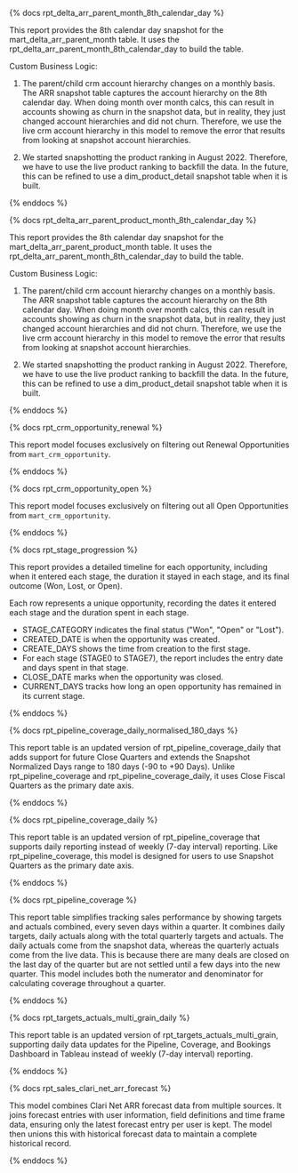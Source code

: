{% docs rpt_delta_arr_parent_month_8th_calendar_day %}

This report provides the 8th calendar day snapshot for the mart_delta_arr_parent_month table. It uses the rpt_delta_arr_parent_month_8th_calendar_day to build the table.

Custom Business Logic:

1. The parent/child crm account hierarchy changes on a monthly basis. The ARR snapshot table captures the account hierarchy on the 8th calendar day. When doing month over month calcs, this can result in accounts showing as churn in the snapshot data, but in reality, they just changed account hierarchies and did not churn. Therefore, we use the live crm account hierarchy in this model to remove the error that results from looking at snapshot account hierarchies.

2. We started snapshotting the product ranking in August 2022. Therefore, we have to use the live product ranking to backfill the data. In the future, this can be refined to use a dim_product_detail snapshot table when it is built.

{% enddocs %}

{% docs rpt_delta_arr_parent_product_month_8th_calendar_day %}

This report provides the 8th calendar day snapshot for the mart_delta_arr_parent_product_month table. It uses the rpt_delta_arr_parent_month_8th_calendar_day to build the table.

Custom Business Logic:

1. The parent/child crm account hierarchy changes on a monthly basis. The ARR snapshot table captures the account hierarchy on the 8th calendar day. When doing month over month calcs, this can result in accounts showing as churn in the snapshot data, but in reality, they just changed account hierarchies and did not churn. Therefore, we use the live crm account hierarchy in this model to remove the error that results from looking at snapshot account hierarchies.

2. We started snapshotting the product ranking in August 2022. Therefore, we have to use the live product ranking to backfill the data. In the future, this can be refined to use a dim_product_detail snapshot table when it is built.

{% enddocs %}


{% docs rpt_crm_opportunity_renewal %}

This report model focuses exclusively on filtering out Renewal Opportunities from `mart_crm_opportunity`.

{% enddocs %}


{% docs rpt_crm_opportunity_open %}

This report model focuses exclusively on filtering out all Open Opportunities from `mart_crm_opportunity`.

{% enddocs %}

{% docs rpt_stage_progression %}

This report provides a detailed timeline for each opportunity, including when it entered each stage, the duration it stayed in each stage, and its final outcome (Won, Lost, or Open).

Each row represents a unique opportunity, recording the dates it entered each stage and the duration spent in each stage.

- STAGE_CATEGORY indicates the final status ("Won", "Open" or "Lost").
- CREATED_DATE is when the opportunity was created.
- CREATE_DAYS shows the time from creation to the first stage.
- For each stage (STAGE0 to STAGE7), the report includes the entry date and days spent in that stage.
- CLOSE_DATE marks when the opportunity was closed.
- CURRENT_DAYS tracks how long an open opportunity has remained in its current stage.

{% enddocs %}

{% docs rpt_pipeline_coverage_daily_normalised_180_days %}

This report table is an updated version of rpt_pipeline_coverage_daily that adds support for future Close Quarters and extends the Snapshot Normalized Days range to 180 days (-90 to +90 Days).
Unlike rpt_pipeline_coverage and rpt_pipeline_coverage_daily, it uses Close Fiscal Quarters as the primary date axis.

{% enddocs %}

{% docs rpt_pipeline_coverage_daily %}

This report table is an updated version of rpt_pipeline_coverage that supports daily reporting instead of weekly (7-day interval) reporting.
Like rpt_pipeline_coverage, this model is designed for users to use Snapshot Quarters as the primary date axis.

{% enddocs %}

{% docs rpt_pipeline_coverage %}

This report table simplifies tracking sales performance by showing targets and actuals combined, every seven days within a quarter. 
It combines daily targets, daily actuals along with the total quarterly targets and actuals. The daily actuals come from the snapshot data, whereas the quarterly actuals
come from the live data. This is because there are many deals are closed on the last day of the quarter but are not settled until a few days into the new quarter.
This model includes both the numerator and denominator for calculating coverage throughout a quarter.

{% enddocs %}

{% docs rpt_targets_actuals_multi_grain_daily %}

This report table is an updated version of rpt_targets_actuals_multi_grain, supporting daily data updates for the Pipeline, Coverage, and Bookings Dashboard in Tableau instead of weekly (7-day interval) reporting.

{% enddocs %}

{% docs rpt_sales_clari_net_arr_forecast %}

This model combines Clari Net ARR forecast data from multiple sources. It joins forecast entries with user information, field definitions and time frame data, ensuring only the latest forecast entry per user is kept. The model then unions this with historical forecast data to maintain a complete historical record. 

{% enddocs %}